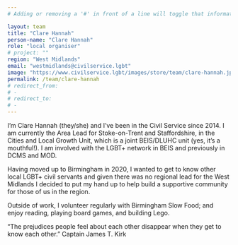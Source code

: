 ```yaml
---
# Adding or removing a '#' in front of a line will toggle that information off and on from being processed. 

layout: team
title: "Clare Hannah"
person-name: "Clare Hannah"
role: "local organiser"
# project: ""
region: "West Midlands"
email: "westmidlands@civilservice.lgbt"
image: "https://www.civilservice.lgbt/images/store/team/clare-hannah.jpg"
permalink: /team/clare-hannah
# redirect_from: 
# - 
# redirect_to: 
# - 
---
```


I’m Clare Hannah (they/she) and I’ve been in the Civil Service since 2014. I am currently the Area Lead for Stoke-on-Trent and Staffordshire, in the Cities and Local Growth Unit, which is a joint BEIS/DLUHC unit (yes, it’s a mouthful!). I am involved with the LGBT+ network in BEIS and previously in DCMS and MOD.
 
Having moved up to Birmingham in 2020, I wanted to get to know other local LGBT+ civil servants and given there was no regional lead for the West Midlands I decided to put my hand up to help build a supportive community for those of us in the region.
 
Outside of work, I volunteer regularly with Birmingham Slow Food; and enjoy reading, playing board games, and building Lego.
 
“The prejudices people feel about each other disappear when they get to know each other.” Captain James T. Kirk
